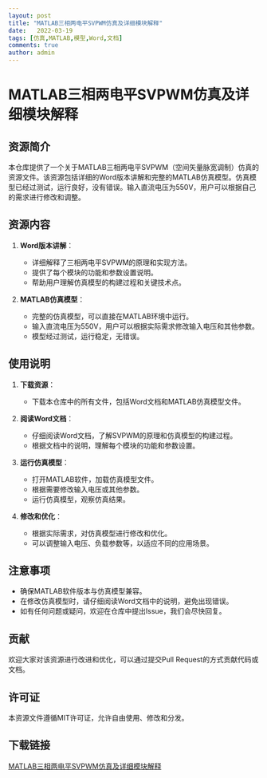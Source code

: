 ```yaml
---
layout: post
title: "MATLAB三相两电平SVPWM仿真及详细模块解释"
date:   2022-03-19
tags: [仿真,MATLAB,模型,Word,文档]
comments: true
author: admin
---
```

# MATLAB三相两电平SVPWM仿真及详细模块解释

## 资源简介

本仓库提供了一个关于MATLAB三相两电平SVPWM（空间矢量脉宽调制）仿真的资源文件。该资源包括详细的Word版本讲解和完整的MATLAB仿真模型。仿真模型已经过测试，运行良好，没有错误。输入直流电压为550V，用户可以根据自己的需求进行修改和调整。

## 资源内容

1. **Word版本讲解**：
   - 详细解释了三相两电平SVPWM的原理和实现方法。
   - 提供了每个模块的功能和参数设置说明。
   - 帮助用户理解仿真模型的构建过程和关键技术点。

2. **MATLAB仿真模型**：
   - 完整的仿真模型，可以直接在MATLAB环境中运行。
   - 输入直流电压为550V，用户可以根据实际需求修改输入电压和其他参数。
   - 模型经过测试，运行稳定，无错误。

## 使用说明

1. **下载资源**：
   - 下载本仓库中的所有文件，包括Word文档和MATLAB仿真模型文件。

2. **阅读Word文档**：
   - 仔细阅读Word文档，了解SVPWM的原理和仿真模型的构建过程。
   - 根据文档中的说明，理解每个模块的功能和参数设置。

3. **运行仿真模型**：
   - 打开MATLAB软件，加载仿真模型文件。
   - 根据需要修改输入电压或其他参数。
   - 运行仿真模型，观察仿真结果。

4. **修改和优化**：
   - 根据实际需求，对仿真模型进行修改和优化。
   - 可以调整输入电压、负载参数等，以适应不同的应用场景。

## 注意事项

- 确保MATLAB软件版本与仿真模型兼容。
- 在修改仿真模型时，请仔细阅读Word文档中的说明，避免出现错误。
- 如有任何问题或疑问，欢迎在仓库中提出Issue，我们会尽快回复。

## 贡献

欢迎大家对该资源进行改进和优化，可以通过提交Pull Request的方式贡献代码或文档。

## 许可证

本资源文件遵循MIT许可证，允许自由使用、修改和分发。

## 下载链接

[MATLAB三相两电平SVPWM仿真及详细模块解释](https://pan.quark.cn/s/68101d71b07e)